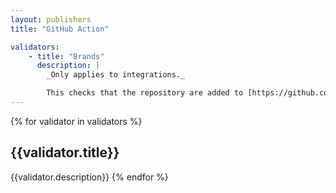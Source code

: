 ```yaml
---
layout: publishers
title: "GitHub Action"

validators:
    - title: "Brands"
      description: |
        _Only applies to integrations._

        This checks that the repository are added to [https://github.com/home-assistant/brands](https://github.com/home-assistant/brands)
---
```



{% for validator in validators %}
## {{validator.title}}

{{validator.description}}
{% endfor %}